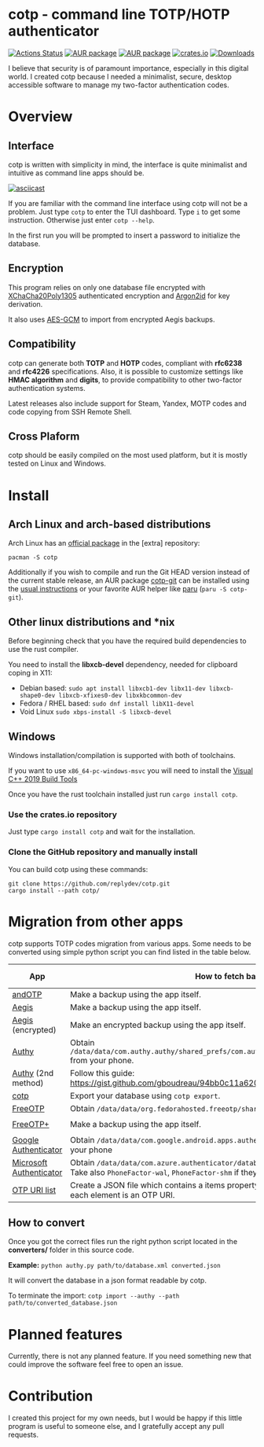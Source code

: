 # cotp - command line TOTP/HOTP authenticator

[![Actions Status](https://github.com/replydev/cotp/workflows/Build/badge.svg)](https://github.com/replydev/cotp/actions) [![AUR package](https://img.shields.io/aur/version/cotp)](https://aur.archlinux.org/packages/cotp/) [![AUR package](https://img.shields.io/aur/version/cotp-bin)](https://aur.archlinux.org/packages/cotp-bin/) [![crates.io](https://img.shields.io/crates/v/cotp)](https://crates.io/crates/cotp) [![Downloads](https://img.shields.io/crates/d/cotp)](https://crates.io/crates/cotp)

I believe that security is of paramount importance, especially in this digital world. I created cotp because I needed a
minimalist, secure, desktop accessible software to manage my two-factor authentication codes.

# Overview

## Interface

cotp is written with simplicity in mind, the interface is quite minimalist and intuitive as command line apps should be.

[![asciicast](https://asciinema.org/a/459912.svg)](https://asciinema.org/a/459912)

If you are familiar with the command line interface using cotp will not be a problem. Just type `cotp` to enter the TUI
dashboard. Type `i` to get some instruction. Otherwise just enter `cotp --help`.

In the first run you will be prompted to insert a password to initialize the database.

## Encryption

This program relies on only one database file encrypted
with [XChaCha20Poly1305](https://docs.rs/chacha20poly1305/latest/chacha20poly1305/) authenticated encryption
and [Argon2id](https://en.wikipedia.org/wiki/Argon2) for key derivation.

It also uses [AES-GCM](https://docs.rs/aes-gcm/latest/aes_gcm/) to import from encrypted Aegis backups.

## Compatibility

cotp can generate both **TOTP** and **HOTP** codes, compliant with **rfc6238** and **rfc4226** specifications. Also, it
is possible to customize settings like **HMAC algorithm** and **digits**, to provide compatibility to other two-factor
authentication systems.

Latest releases also include support for Steam, Yandex, MOTP codes and code copying from SSH Remote Shell.

## Cross Plaform

cotp should be easily compiled on the most used platform, but it is mostly tested on Linux and Windows.

# Install

## Arch Linux and arch-based distributions

Arch Linux has an [official package](https://archlinux.org/packages/extra/x86_64/cotp) in the [extra] repository:

```
pacman -S cotp
```

Additionally if you wish to compile and run the Git HEAD version instead of the current stable release,
an AUR package [cotp-git](https://aur.archlinux.org/packages/cotp-git) can be installed using the
[usual instructions](https://wiki.archlinux.org/title/Arch_User_Repository#Installing_and_upgrading_packages)
or your favorite AUR helper like [paru](https://github.com/morganamilo/paru) (`paru -S cotp-git`).

## Other linux distributions and \*nix

Before beginning check that you have the required build dependencies to use the rust compiler.

You need to install the **libxcb-devel** dependency, needed for clipboard coping in X11:

- Debian based: `sudo apt install libxcb1-dev libx11-dev libxcb-shape0-dev libxcb-xfixes0-dev libxkbcommon-dev`
- Fedora / RHEL based: `sudo dnf install libX11-devel`
- Void Linux `sudo xbps-install -S libxcb-devel`

## Windows

Windows installation/compilation is supported with both of toolchains.

If you want to use `x86_64-pc-windows-msvc` you will need to install
the [Visual C++ 2019 Build Tools](https://visualstudio.microsoft.com/it/thank-you-downloading-visual-studio/?sku=BuildTools&rel=16)

Once you have the rust toolchain installed just run `cargo install cotp`.

### Use the crates.io repository

Just type `cargo install cotp` and wait for the installation.

### Clone the GitHub repository and manually install

You can build cotp using these commands:

```
git clone https://github.com/replydev/cotp.git
cargo install --path cotp/
```

# Migration from other apps

cotp supports TOTP codes migration from various apps.
Some needs to be converted using simple python script you can find listed in the table below.

| App                                                                                                          | How to fetch backup                                                                                                                                                 | Needs conversion                                                          | cotp argument               |
|--------------------------------------------------------------------------------------------------------------|---------------------------------------------------------------------------------------------------------------------------------------------------------------------|---------------------------------------------------------------------------|-----------------------------|
| [andOTP](https://github.com/andOTP/andOTP)                                                                   | Make a backup using the app itself.                                                                                                                                 | No                                                                        | `--andotp`                  |
| [Aegis](https://github.com/beemdevelopment/Aegis)                                                            | Make a backup using the app itself.                                                                                                                                 | No                                                                        | `--aegis`                   |
| [Aegis](https://github.com/beemdevelopment/Aegis) (encrypted)                                                | Make an encrypted backup using the app itself.                                                                                                                      | No                                                                        | `--aegis-encrypted`         |
| [Authy](https://authy.com/)                                                                                  | Obtain `/data/data/com.authy.authy/shared_prefs/com.authy.storage.tokens.authenticator.xml` from your phone.                                                        | [Yes](https://github.com/replydev/cotp/blob/master/converters/authy.py)   | `--authy`                   |
| [Authy](https://authy.com/) (2nd method)                                                                     | Follow this guide: https://gist.github.com/gboudreau/94bb0c11a6209c82418d01a59d958c93.                                                                              | No                                                                        | `--authy-exported`          |
| [cotp](https://github.com/replydev/cotp)                                                                     | Export your database using `cotp export`.                                                                                                                           | No                                                                        | `--cotp`                    |
| [FreeOTP](https://freeotp.github.io/)                                                                        | Obtain `/data/data/org.fedorahosted.freeotp/shared_prefs/tokens.xml` from your phone.                                                                               | [Yes](https://github.com/replydev/cotp/blob/master/converters/freeotp.py) | `--freeotp`                 |
| [FreeOTP+](https://github.com/helloworld1/FreeOTPPlus)                                                       | Make a backup using the app itself.                                                                                                                                 | No                                                                        | `--freeotp-plus`            |
| [Google Authenticator](https://play.google.com/store/apps/details?id=com.google.android.apps.authenticator2) | Obtain `/data/data/com.google.android.apps.authenticator2/databases/databases` from your phone                                                                      | [Yes](https://github.com/replydev/cotp/blob/master/converters/gauth.py)   | `--google-authenticator`    |
| [Microsoft Authenticator](https://play.google.com/store/apps/details?id=com.azure.authenticator)             | Obtain `/data/data/com.azure.authenticator/databases/PhoneFactor` from your phone. Take also `PhoneFactor-wal`, `PhoneFactor-shm` if they exist in the same folder. | [Yes](https://github.com/replydev/cotp/blob/master/converters/mauth.py)   | `--microsoft-authenticator` |
| [OTP URI list](https://docs.yubico.com/yesdk/users-manual/application-oath/uri-string-format.html)           | Create a JSON file which contains a items property. It will contains a string array where each element is an OTP URI.                                               | No                                                                        | `--otp-uri`                 |

## How to convert

Once you got the correct files run the right python script located in the **converters/** folder in this source code.

**Example:**
`python authy.py path/to/database.xml converted.json`

It will convert the database in a json format readable by cotp.

To terminate the import:
`cotp import --authy --path path/to/converted_database.json`

# Planned features

Currently, there is not any planned feature. If you need something new that could improve the software feel free to open
an issue.

# Contribution

I created this project for my own needs, but I would be happy if this little program is useful to someone else, and I
gratefully accept any pull requests.

